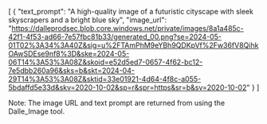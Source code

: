 [
    {
        "text_prompt": "A high-quality image of a futuristic cityscape with sleek skyscrapers and a bright blue sky",
        "image_url": "https://dalleprodsec.blob.core.windows.net/private/images/8a1a485c-42f1-4f53-ad66-7e57fbc81b33/generated_00.png?se=2024-05-01T02%3A34%3A40Z&sig=u%2FTAmPhM9eYBh9QDKpVf%2Fw36fV8QihkOAwSDEse9nf8%3D&ske=2024-05-06T14%3A53%3A08Z&skoid=e52d5ed7-0657-4f62-bc12-7e5dbb260a96&sks=b&skt=2024-04-29T14%3A53%3A08Z&sktid=33e01921-4d64-4f8c-a055-5bdaffd5e33d&skv=2020-10-02&sp=r&spr=https&sr=b&sv=2020-10-02"
    }
]

Note: The image URL and text prompt are returned from using the Dalle_Image tool.
